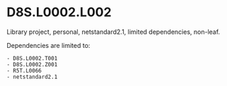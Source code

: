 # D8S.L0002.L002
Library project, personal, netstandard2.1, limited dependencies, non-leaf.

Dependencies are limited to:

	- D8S.L0002.T001
	- D8S.L0002.Z001
	- R5T.L0066
	- netstandard2.1
